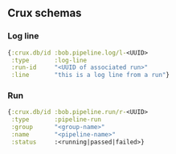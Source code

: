 ## Crux schemas

### Log line

```clojure
{:crux.db/id :bob.pipeline.log/l-<UUID>
 :type       :log-line
 :run-id     "<UUID of associated run>"
 :line       "this is a log line from a run"}
```

### Run

```clojure
{:crux.db/id :bob.pipeline.run/r-<UUID>
 :type       :pipeline-run
 :group      "<group-name>"
 :name       "<pipeline-name>"
 :status     :<running|passed|failed>}
```
